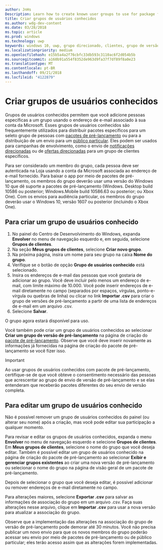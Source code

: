 ```yaml
---
author: JnHs
Description: Learn how to create known user groups to use for package flighting and more.
title: Criar grupos de usuários conhecidos
ms.author: wdg-dev-content
ms.date: 03/28/2018
ms.topic: article
ms.prod: windows
ms.technology: uwp
keywords: windows 10, uwp, grupo direcionado, clientes, grupo de versão de pré-lançamento, grupos de usuários, usuários conhecidos
ms.localizationpriority: medium
ms.openlocfilehash: e15b5a4a2f76cbfc33db593c3110ac6f2d054b5b
ms.sourcegitcommit: a160b91a554f8352de963d9fa37f7df89f8a0e23
ms.translationtype: MT
ms.contentlocale: pt-BR
ms.lasthandoff: 09/21/2018
ms.locfileid: "4122879"
---
```

# <a name="create-known-user-groups"></a>Criar grupos de usuários conhecidos

Grupos de usuários conhecidos permitem que você adicione pessoas específicas a um grupo usando o endereço de e-mail associado à sua conta da Microsoft. Esses grupos de usuários conhecidos são frequentemente utilizados para distribuir pacotes específicos para um seleto grupo de pessoas com [pacotes de pré-lançamento](package-flights.md) ou para a distribuição de um envio para um [público particular](choose-visibility-options.md#audience). Eles podem ser usados para campanhas de envolvimento, como o envio de [notificações direcionadas](send-push-notifications-to-your-apps-customers.md) ou de [ofertas direcionadas](use-targeted-offers-to-maximize-engagement-and-conversions.md) para um grupo de clientes específicos.

Para ser considerado um membro do grupo, cada pessoa deve ser autenticada na Loja usando a conta da Microsoft associada ao endereço de e-mail fornecido. Para baixar o app por meio de pacotes de pré-lançamento, os membros do grupo deverão usar uma versão do Windows 10 que dê suporte a pacotes de pré-lançamento (Windows. Desktop build 10586 ou posterior; Windows.Mobile build 10586.63 ou posterior; ou Xbox One). Com os envios para audiência particular, os membros do grupo deverão usar o Windows 10, versão 1607 ou posterior (incluindo o Xbox One).

## <a name="to-create-a-known-user-group"></a>Para criar um grupo de usuários conhecido

1. No painel do Centro de Desenvolvimento do Windows, expanda **Envolver** no menu de navegação esquerdo e, em seguida, selecione **Grupos de clientes**. 
2. Na seção **Meus grupos de clientes**, selecione **Criar novo grupo**.
3. Na próxima página, insira um nome para seu grupo na caixa **Nome do grupo**.
4. Verifique se o botão de opção **Grupo de usuários conhecido** está selecionado.
5. Insira os endereços de e-mail das pessoas que você gostaria de adicionar ao grupo. Você deve incluir pelo menos um endereço de e-mail, com limite máximo de 10.000. Você pode inserir endereços de e-mail diretamente no campo (separados por espaços, vírgulas, ponto-e-vírgula ou quebras de linha) ou clicar no link **Importar .csv** para criar o grupo de versões de pré-lançamento a partir de uma lista de endereços de e-mail em um arquivo .csv.
6. Selecione **Salvar**.

O grupo agora estará disponível para uso.

Você também pode criar um grupo de usuários conhecidos ao selecionar **Criar um grupo de versão de pré-lançamento** na página de criação do [pacote de pré-lançamento](package-flights.md). Observe que você deve inserir novamente as informações já fornecidas na página de criação do pacote de pré-lançamento se você fizer isso.

> [!IMPORTANT]
> Ao usar grupos de usuários conhecidos com pacote de pré-lançamento, certifique-se de que você obteve o consentimento necessário das pessoas que acrescentar ao grupo de envio de versão de pré-lançamento e se elas entenderam que receberão pacotes diferentes do seu envio de versão completa. 

## <a name="to-edit-a-known-user-group"></a>Para editar um grupo de usuários conhecido

Não é possível remover um grupo de usuários conhecidos do painel (ou alterar seu nome) após a criação, mas você pode editar sua participação a qualquer momento.

Para revisar e editar os grupos de usuários conhecidos, expanda o menu **Envolver** no menu de navegação esquerdo e selecione **Grupos de clientes**. Em **Meus grupos de clientes**, selecione o nome do grupo que você deseja editar. Também é possível editar um grupo de usuários conhecido na página de criação do pacote de pré-lançamento ao selecionar **Exibir e gerenciar grupos existentes** ao criar uma nova versão de pré-lançamento ou selecionar o nome do grupo na página de visão geral de um pacote de pré-lançamento. 

Depois de selecionar o grupo que você deseja editar, é possível adicionar ou remover endereços de e-mail diretamente no campo.

Para alterações maiores, selecione **Exportar .csv** para salvar as informações de associação do grupo em um arquivo .csv. Faça suas alterações nesse arquivo, clique em **Importar .csv** para usar a nova versão para atualizar a associação do grupo.

Observe que a implementação das alterações na associação do grupo de versão de pré-lançamento pode demorar até 30 minutos. Você não precisa publicar um novo envio para que os novos membros do grupo poderão acessar seu envio por meio de pacotes de pré-lançamento ou de público particular; eles terão acesso assim que as alterações forem implementadas. 






